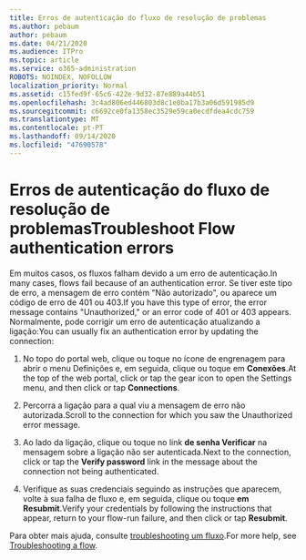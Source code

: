 ```yaml
---
title: Erros de autenticação do fluxo de resolução de problemas
ms.author: pebaum
author: pebaum
ms.date: 04/21/2020
ms.audience: ITPro
ms.topic: article
ms.service: o365-administration
ROBOTS: NOINDEX, NOFOLLOW
localization_priority: Normal
ms.assetid: c15fed9f-65c6-422e-9d32-87e889a44b51
ms.openlocfilehash: 3c4ad806ed446803d8c1e0ba17b3a06d591985d9
ms.sourcegitcommit: c6692ce0fa1358ec3529e59ca0ecdfdea4cdc759
ms.translationtype: MT
ms.contentlocale: pt-PT
ms.lasthandoff: 09/14/2020
ms.locfileid: "47690578"
---
```

# <a name="troubleshoot-flow-authentication-errors"></a><span data-ttu-id="02a9b-102">Erros de autenticação do fluxo de resolução de problemas</span><span class="sxs-lookup"><span data-stu-id="02a9b-102">Troubleshoot Flow authentication errors</span></span>

<span data-ttu-id="02a9b-103">Em muitos casos, os fluxos falham devido a um erro de autenticação.</span><span class="sxs-lookup"><span data-stu-id="02a9b-103">In many cases, flows fail because of an authentication error.</span></span> <span data-ttu-id="02a9b-104">Se tiver este tipo de erro, a mensagem de erro contém "Não autorizado", ou aparece um código de erro de 401 ou 403.</span><span class="sxs-lookup"><span data-stu-id="02a9b-104">If you have this type of error, the error message contains "Unauthorized," or an error code of 401 or 403 appears.</span></span> <span data-ttu-id="02a9b-105">Normalmente, pode corrigir um erro de autenticação atualizando a ligação:</span><span class="sxs-lookup"><span data-stu-id="02a9b-105">You can usually fix an authentication error by updating the connection:</span></span>
  
1. <span data-ttu-id="02a9b-106">No topo do portal web, clique ou toque no ícone de engrenagem para abrir o menu Definições e, em seguida, clique ou toque em **Conexões**.</span><span class="sxs-lookup"><span data-stu-id="02a9b-106">At the top of the web portal, click or tap the gear icon to open the Settings menu, and then click or tap **Connections**.</span></span>
    
2. <span data-ttu-id="02a9b-107">Percorra a ligação para a qual viu a mensagem de erro não autorizada.</span><span class="sxs-lookup"><span data-stu-id="02a9b-107">Scroll to the connection for which you saw the Unauthorized error message.</span></span>
    
3. <span data-ttu-id="02a9b-108">Ao lado da ligação, clique ou toque no link **de senha Verificar** na mensagem sobre a ligação não ser autenticada.</span><span class="sxs-lookup"><span data-stu-id="02a9b-108">Next to the connection, click or tap the **Verify password** link in the message about the connection not being authenticated.</span></span> 
    
4. <span data-ttu-id="02a9b-109">Verifique as suas credenciais seguindo as instruções que aparecem, volte à sua falha de fluxo e, em seguida, clique ou toque **em Resubmit**.</span><span class="sxs-lookup"><span data-stu-id="02a9b-109">Verify your credentials by following the instructions that appear, return to your flow-run failure, and then click or tap **Resubmit**.</span></span>
    
<span data-ttu-id="02a9b-110">Para obter mais ajuda, consulte [troubleshooting um fluxo](https://go.microsoft.com/fwlink/?linkid=872110).</span><span class="sxs-lookup"><span data-stu-id="02a9b-110">For more help, see [Troubleshooting a flow](https://go.microsoft.com/fwlink/?linkid=872110).</span></span>
  

